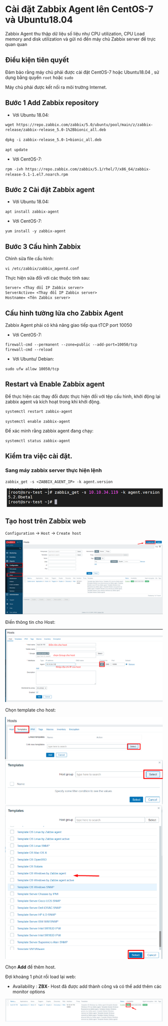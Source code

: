 # Cài đặt Zabbix Agent lên CentOS-7 và Ubuntu18.04
Zabbix Agent thu thập dữ liệu số liệu như CPU utilization, CPU Load memory and disk utilization và gửi nó đến máy chủ Zabbix server để trực quan quan
## Điều kiện tiên quyết 
Đảm bảo rằng máy chủ phải được cài đặt CentOS-7 hoặc Ubuntu18.04 , sử dụng bằng quyền `root` hoặc `sudo`

Máy chủ phải được kết nối ra môi trường Internet.

## Bước 1 Add Zabbix repository

* Với Ubuntu 18.04:

```
wget https://repo.zabbix.com/zabbix/5.0/ubuntu/pool/main/z/zabbix-release/zabbix-release_5.0-1%2Bbionic_all.deb

dpkg -i zabbix-release_5.0-1+bionic_all.deb

apt update
```

* Với CentOS-7:

`rpm -ivh https://repo.zabbix.com/zabbix/5.1/rhel/7/x86_64/zabbix-release-5.1-1.el7.noarch.rpm`
## Bước 2 Cài đặt Zabbix agent
* Với Ubuntu 18.04:

`apt install zabbix-agent`

* Với CentOS-7:

`yum install -y zabbix-agent`   
## Bước 3 Cấu hình Zabbix
Chỉnh sửa file cấu hình:

`vi /etc/zabbix/zabbix_agentd.conf`

Thực hiện sửa đổi với các thuộc tính sau:

```
Server= <Thay đổi IP Zabbix server>
ServerActive= <Thay đổi IP Zabbix server>
Hostname= <Tên Zabbix server>
```
## Cấu hình tường lửa cho Zabbix Agent
Zabbix Agent phải có khả năng giao tiếp qua tTCP port 10050
* Với CentOS-7:

```
firewall-cmd --permanent --zone=public --add-port=10050/tcp
firewall-cmd --reload
```
* Với Ubuntu/ Debian:

`sudo ufw allow 10050/tcp`
## Restart và Enable Zabbix agent 
Để thực hiện các thay đổi được thực hiện đối với tệp cấu hình, khởi động lại zabbix agent và kích hoạt trong khi khởi động.

```
systemctl restart zabbix-agent

systemctl enable zabbix-agent
```
Để xác minh rằng zabbix agent đang chạy:

`systemctl status zabbix-agent`

## Kiểm tra việc cài đặt. 

### Sang máy zabbix server thực hiện lệnh

`zabbix_get -s <ZABBIX_AGENT_IP> -k agent.version`

![](/images/Screenshot_52.png)

## Tạo host trên Zabbix web 
`Configuration` -> `Host` -> `Create host`

![](/images/Screenshot_53.png)

Điền thông tin cho Host:

![](/images/Screenshot_54.png)

Chọn template cho host:

![](/images/Screenshot_55.png)
![](/images/Screenshot_56.png)
![](/images/Screenshot_57.png)

Chọn **Add** để thêm host.

Đợi khoảng 1 phút rồi load lại web:

* Availability : **ZBX**- Host đã được add thành công và có thể add thêm các monitor options              

![](/images/Screenshot_58.png)